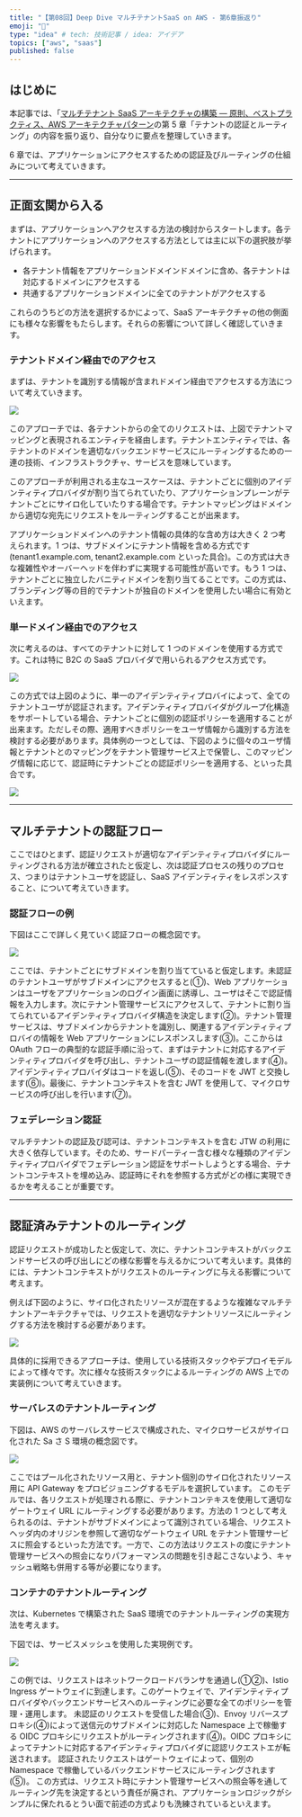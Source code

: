 ```yaml
---
title: "【第08回】Deep Dive マルチテナントSaaS on AWS - 第6章振返り"
emoji: "🤿"
type: "idea" # tech: 技術記事 / idea: アイデア
topics: ["aws", "saas"]
published: false
---
```


## はじめに

本記事では、「[マルチテナント SaaS アーキテクチャの構築 ― 原則、ベストプラクティス、AWS アーキテクチャパターン](https://www.oreilly.co.jp/books/9784814401017/)の第 5 章「テナントの認証とルーティング」の内容を振り返り、自分なりに要点を整理していきます。

6 章では、アプリケーションにアクセスするための認証及びルーティングの仕組みについて考えていきます。

---

## 正面玄関から入る

まずは、アプリケーションへアクセスする方法の検討からスタートします。各テナントにアプリケーションへのアクセスする方法としては主に以下の選択肢が挙げられます。

- 各テナント情報をアプリケーションドメインドメインに含め、各テナントは対応するドメインにアクセスする
- 共通するアプリケーションドメインに全てのテナントがアクセスする

これらのうちどの方法を選択するかによって、SaaS アーキテクチャの他の側面にも様々な影響をもたらします。それらの影響について詳しく確認していきます。

### テナントドメイン経由でのアクセス

まずは、テナントを識別する情報が含まれドメイン経由でアクセスする方法について考えていきます。

![](/images/08/access-by-tenant-domain.drawio.png)

このアプローチでは、各テナントからの全てのリクエストは、上図でテナントマッピングと表現されるエンティテを経由します。テナントエンティティでは、各テナントのドメインを適切なバックエンドサービスにルーティングするための一連の技術、インフラストラクチャ、サービスを意味しています。

このアプローチが利用される主なユースケースは、テナントごとに個別のアイデンティティプロバイダが割り当てられていたり、アプリケーションプレーンがテナントごとにサイロ化していたりする場合です。テナントマッピングはドメインから適切な宛先にリクエストをルーティングすることが出来ます。

アプリケーションドメインへのテナント情報の具体的な含め方は大きく 2 つ考えられます。1 つは、サブドメインにテナント情報を含める方式です(tenant1.example.com, tenant2.example.com といった具合)。この方式は大きな複雑性やオーバーヘッドを伴わずに実現する可能性が高いです。もう 1 つは、テナントごとに独立したバニティドメインを割り当てることです。この方式は、ブランディング等の目的でテナントが独自のドメインを使用したい場合に有効といえます。

### 単一ドメイン経由でのアクセス

次に考えるのは、すべてのテナントに対して 1 つのドメインを使用する方式です。これは特に B2C の SaaS プロバイダで用いられるアクセス方式です。

![](/images/08/access-by-common-domain.drawio.png)

この方式では上図のように、単一のアイデンティティプロバイによって、全てのテナントユーザが認証されます。アイデンティティプロバイダがグループ化構造をサポートしている場合、テナントごとに個別の認証ポリシーを適用することが出来ます。ただしその際、適用すべきポリシーをユーザ情報から識別する方法を検討する必要があります。具体例の一つとしては、下図のように個々のユーザ情報とテナントとのマッピングをテナント管理サービス上で保管し、このマッピング情報に応じて、認証時にテナントごとの認証ポリシーを適用する、といった具合です。

![](/images/08/access-by-common-domain-with-tenant-info.drawio.png)

---

## マルチテナントの認証フロー

ここではひとまず、認証リクエストが適切なアイデンティティプロバイダにルーティングされる方法が確立されたと仮定し、次は認証プロセスの残りのプロセス、つまりはテナントユーザを認証し、SaaS アイデンティティをレスポンスすること、について考えていきます。

### 認証フローの例

下図はここで詳しく見ていく認証フローの概念図です。

![](/images/08/auth-flow-concept.drawio.png)

ここでは、テナントごとにサブドメインを割り当てていると仮定します。未認証のテナントユーザがサブドメインにアクセスすると(①)、Web アプリケーションはユーザをアプリケーションのログイン画面に誘導し、ユーザはそこで認証情報を入力します。次にテナント管理サービスにアクセスして、テナントに割り当てられているアイデンティティプロバイダ構造を決定します(②)。テナント管理サービスは、サブドメインからテナントを識別し、関連するアイデンティティプロバイの情報を Web アプリケーションにレスポンスします(③)。ここからは OAuth フローの典型的な認証手順に沿って、まずはテナントに対応するアイデンティティプロバイダを呼び出し、テナントユーザの認証情報を渡します(④)。アイデンティティプロバイダはコードを返し(⑤)、そのコードを JWT と交換します(⑥)。最後に、テナントコンテキストを含む JWT を使用して、マイクロサービスの呼び出しを行います(⑦)。

### フェデレーション認証

マルチテナントの認証及び認可は、テナントコンテキストを含む JTW の利用に大きく依存しています。そのため、サードパーティー含む様々な種類のアイデンティティプロバイダでフェデレーション認証をサポートしようとする場合、テナントコンテキストを埋め込み、認証時にそれを参照する方式がどの様に実現できるかを考えることが重要です。

---

## 認証済みテナントのルーティング

認証リクエストが成功したと仮定して、次に、テナントコンテキストがバックエンドサービスの呼び出しにどの様な影響を与えるかについて考えいます。具体的には、テナントコンテキストがリクエストのルーティングに与える影響について考えます。

例えば下図のように、サイロ化されたリソースが混在するような複雑なマルチテナントアーキテクチャでは、リクエストを適切なテナントリソースにルーティングする方法を検討する必要があります。

![](/images/08/tenant-routing.drawio.png)

具体的に採用できるアプローチは、使用している技術スタックやデプロイモデルによって様々です。次に様々な技術スタックによるルーティングの AWS 上での実装例について考えていきます。

### サーバレスのテナントルーティング

下図は、AWS のサーバレスサービスで構成された、マイクロサービスがサイロ化された Sa さ S 環境の概念図です。

<!-- ![](/images/08/serverless-apigw-routing.drawio.png) -->

![](/images/08/tenant-specific-gateway-routing.drawio.png)

ここではプール化されたリソース用と、テナント個別のサイロ化されたリソース用に API Gateway をプロビジョニングするモデルを選択しています。
このモデルでは、各リクエストが処理される際に、テナントコンテキスを使用して適切なゲートウェイ URL にルーティングする必要があります。方法の 1 つとして考えられるのは、テナントがサブドメインによって識別されている場合、リクエストヘッダ内のオリジンを参照して適切なゲートウェイ URL をテナント管理サービスに照会するといった方法です。一方で、この方法はリクエストの度にテナント管理サービスへの照会になりパフォーマンスの問題を引き起こさないよう、キャッシュ戦略も併用する等が必要になります。

### コンテナのテナントルーティング

次は、Kubernetes で構築された SaaS 環境でのテナントルーティングの実現方法を考えます。

下図では、サービスメッシュを使用した実現例です。

![](/images/08/routing-by-service-mesh.drawio.png)

この例では、リクエストはネットワークロードバランサを通過し(①②)、Istio Ingress ゲートウェイに到達します。このゲートウェイで、アイデンティティプロバイダやバックエンドサービスへのルーティングに必要な全てのポリシーを管理・運用します。
未認証のリクエストを受信した場合(③)、Envoy リバースプロキシ(④)によって送信元のサブドメインに対応した Namespace 上で稼働する OIDC プロキシにリクエストがルーティングされます(④)。OIDC プロキシによってテナントに対応するアイデンティティプロバイダに認認リクエストエが転送されます。
認証されたリクエストはゲートウェイによって、個別の Namespace で稼働しているバックエンドサービスにルーティングされます(⑤)。
この方式は、リクエスト時にテナント管理サービスへの照会等を通してルーティング先を決定するという責任が廃され、アプリケーションロジックがシンプルに保たれるとうい面で前述の方式よりも洗練されているといえます。
